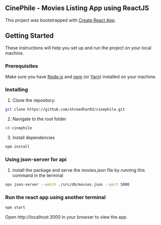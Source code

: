 ## CinePhile - Movies Listing App using ReactJS

This project was bootstrapped with [Create React App](https://create-react-app.dev/).

## Getting Started

These instructions will help you set up and run the project on your local machine.

### Prerequisites

Make sure you have [Node.js](https://nodejs.org/) and [npm](https://www.npmjs.com/) (or [Yarn](https://yarnpkg.com/)) installed on your machine.

### Installing

1. Clone the repository:

```bash
git clone https://github.com/shreedhar03/cinephile.git
```
2. Navigate to the root folder
```bash
cd cinephile
```
3. Install dependencies
```bash
npm install
```
### Using json-server for api

1. install the package and serve the movies.json file by running this command in the terminal
```bash
npx json-server --watch ./src/db/movies.json --port 5000
```
### Run the react app using another terminal
```bash
npm start
```

Open http://localhost:3000 in your browser to view the app.




